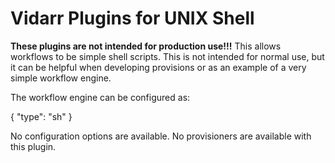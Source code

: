 # Vidarr Plugins for UNIX Shell
**These plugins are not intended for production use!!!** This allows workflows
to be simple shell scripts. This is not intended for normal use, but it can be
helpful when developing provisions or as an example of a very simple workflow
engine.

The workflow engine can be configured as:

   { "type": "sh" }

No configuration options are available. No provisioners are available with this
plugin.
